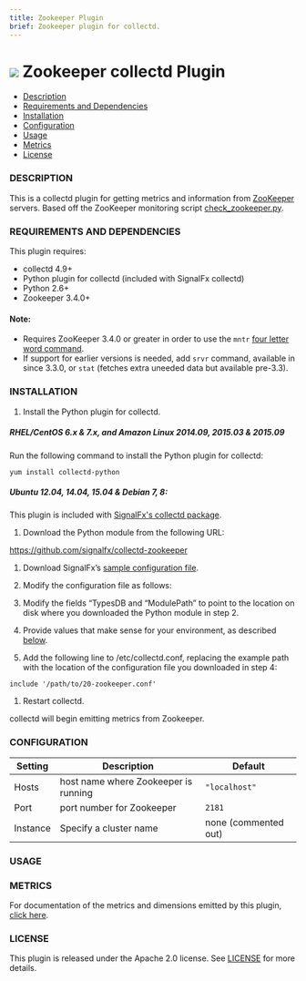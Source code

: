 ```yaml
---
title: Zookeeper Plugin
brief: Zookeeper plugin for collectd.
---
```


# ![](https://github.com/signalfx/Integrations/blob/master/collectd-zookeeper/img/integrations_zookeeper.png) Zookeeper collectd Plugin

- [Description](#description)
- [Requirements and Dependencies](#requirements-and-dependencies)
- [Installation](#installation)
- [Configuration](#configuration)
- [Usage](#usage)
- [Metrics](#metrics)
- [License](#license)

### DESCRIPTION

This is a collectd plugin for getting metrics and information from
[ZooKeeper](http://zookeeper.apache.org) servers. Based off the ZooKeeper monitoring script
[check_zookeeper.py](https://svn.apache.org/repos/asf/zookeeper/trunk/src/contrib/monitoring/check_zookeeper.py).

### REQUIREMENTS AND DEPENDENCIES

This plugin requires:

- collectd 4.9+
- Python plugin for collectd (included with SignalFx collectd)
- Python 2.6+
- Zookeeper 3.4.0+

 #### Note:
 - Requires ZooKeeper 3.4.0 or greater in order to use the `mntr` [four letter word command](http://zookeeper.apache.org/doc/trunk/zookeeperAdmin.html#sc_zkCommands).
 - If support for earlier versions is needed, add `srvr` command, available in since 3.3.0, or `stat` (fetches extra uneeded data but available pre-3.3).


### INSTALLATION

1. Install the Python plugin for collectd.

 ##### RHEL/CentOS 6.x & 7.x, and Amazon Linux 2014.09, 2015.03 & 2015.09

 Run the following command to install the Python plugin for collectd:
 ```
 yum install collectd-python
 ```
 ##### Ubuntu 12.04, 14.04, 15.04 & Debian 7, 8:

 This plugin is included with [SignalFx's collectd package](https://support.signalfx.com/hc/en-us/articles/208080123).

1. Download the Python module from the following URL:

 https://github.com/signalfx/collectd-zookeeper

1. Download SignalFx’s [sample configuration file](https://github.com/signalfx/Integrations/collectd-elasticsearch/20-zookeeper.conf).

1. Modify the configuration file as follows:

 1. Modify the fields “TypesDB and “ModulePath” to point to the location on disk where you downloaded the Python module in step 2.

 1. Provide values that make sense for your environment, as described [below](#configuration).

1. Add the following line to /etc/collectd.conf, replacing the example path with the location of the configuration file you downloaded in step 4:
 ```
 include '/path/to/20-zookeeper.conf'
 ```
1. Restart collectd.

collectd will begin emitting metrics from Zookeeper.

### CONFIGURATION

| Setting            | Description     | Default|
|--------------------|-----------------|-----------|
|Hosts | host name where Zookeeper is running| `"localhost"`|
|Port| port number for Zookeeper  | `2181`|
|Instance | Specify a cluster name | none (commented out)|


### USAGE


### METRICS

For documentation of the metrics and dimensions emitted by this plugin, [click here](././docs).

### LICENSE

This plugin is released under the Apache 2.0 license. See [LICENSE](https://github.com/signalfx/collectd-zookeeper/blob/master/LICENSE) for more details.
